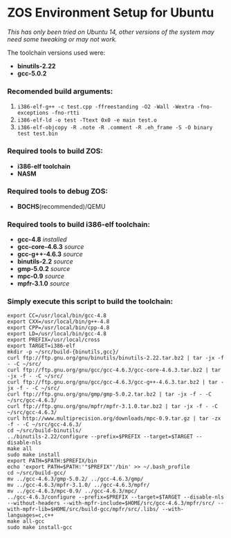 # ZOS Environment Setup for Ubuntu

*This has only been tried on Ubuntu 14, other versions of the system may need some tweaking or may not work.*

The toolchain versions used were: 
- **binutils-2.22**
- **gcc-5.0.2**

### Recomended build arguments:
1. `i386-elf-g++ -c test.cpp -ffreestanding -O2 -Wall -Wextra -fno-exceptions -fno-rtti`
2. `i386-elf-ld -o test -Ttext 0x0 -e main test.o`
3. `i386-elf-objcopy -R .note -R .comment -R .eh_frame -S -O binary test test.bin`

### Required tools to build ZOS:
- **i386-elf toolchain**
- **NASM**

### Required tools to debug ZOS:
- **BOCHS**(recommended)/QEMU

### Required tools to build i386-elf toolchain:
- **gcc-4.8**			*installed*
- **gcc-core-4.6.3** 	*source*
- **gcc-g++-4.6.3**		*source*
- **binutils-2.2** 		*source*
- **gmp-5.0.2** 		*source*
- **mpc-0.9**			*source*
- **mpfr-3.1.0**		*source*

### Simply execute this script to build the toolchain:
	export CC=/usr/local/bin/gcc-4.8
	export CXX=/usr/local/bin/g++-4.8
	export CPP=/usr/local/bin/cpp-4.8
	export LD=/usr/local/bin/gcc-4.8
	export PREFIX=/usr/local/cross
	export TARGET=i386-elf
	mkdir -p ~/src/build-{binutils,gcc}/
	curl ftp://ftp.gnu.org/gnu/binutils/binutils-2.22.tar.bz2 | tar -jx -f - -C ~/src/
	curl ftp://ftp.gnu.org/gnu/gcc/gcc-4.6.3/gcc-core-4.6.3.tar.bz2 | tar -jx -f - -C ~/src/
	curl ftp://ftp.gnu.org/gnu/gcc/gcc-4.6.3/gcc-g++-4.6.3.tar.bz2 | tar -jx -f - -C ~/src/
	curl ftp://ftp.gnu.org/gnu/gmp/gmp-5.0.2.tar.bz2 | tar -jx -f - -C ~/src/gcc-4.6.3/
	curl ftp://ftp.gnu.org/gnu/mpfr/mpfr-3.1.0.tar.bz2 | tar -jx -f - -C ~/src/gcc-4.6.3/
	curl http://www.multiprecision.org/downloads/mpc-0.9.tar.gz | tar -zx -f - -C ~/src/gcc-4.6.3/
	cd ~/src/build-binutils/
	../binutils-2.22/configure --prefix=$PREFIX --target=$TARGET --disable-nls
	make all
	sudo make install
	export PATH=$PATH:$PREFIX/bin
	echo 'export PATH=$PATH:'"$PREFIX"'/bin' >> ~/.bash_profile
	cd ~/src/build-gcc/
	mv ../gcc-4.6.3/gmp-5.0.2/ ../gcc-4.6.3/gmp/
	mv ../gcc-4.6.3/mpfr-3.1.0/ ../gcc-4.6.3/mpfr/
	mv ../gcc-4.6.3/mpc-0.9/ ../gcc-4.6.3/mpc/
	../gcc-4.6.3/configure --prefix=$PREFIX --target=$TARGET --disable-nls --without-headers --with-mpfr-include=$HOME/src/gcc-4.6.3/mpfr/src/ --with-mpfr-lib=$HOME/src/build-gcc/mpfr/src/.libs/ --with-languages=c,c++
	make all-gcc
	sudo make install-gcc
